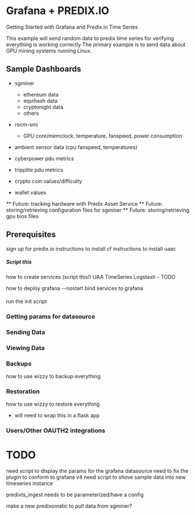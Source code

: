 # Grafana + PREDIX.IO

Getting Started with Grafana and Predix.io Time Series

This example will send random data to predix time series for verifying everything is working correctly
The primary example is to send data about GPU mining systems running Linux.

## Sample Dashboards

* sgminer
  * ethereum data
  * equihash data
  * cryptonight data
  * others

* rocm-smi
  * GPU core/memclock, temperature, fanspeed, power consumption

* ambient sensor data (cpu fanspeed, temperatures)

* cyberpower pdu metrics
* tripplite pdu metrics

* crypto coin values/difficulty
* wallet values

** Future: tracking hardware with Predix Asset Service
** Future: storing/retrieving configuration files for sgminer
** Future: storing/retrieving gpu bios files

## Prerequisites

sign up for predix.io
instructions to install cf
instructions to install uaac

##### Script this
how to create services (script this!)
   UAA
   TimeSeries
   Logstash - TODO

how to deploy grafana --nostart
bind services to grafana

####
run the init script

### Getting params for datasource

### Sending Data

### Viewing Data

### Backups
how to use wizzy to backup everything

### Restoration
how to use wizzy to restore everything
  - will need to wrap this in a flask app

### Users/Other OAUTH2 integrations

# TODO
need script to display the params for the grafana datasource
need to fix the plugin to conform to grafana v4
need script to shove sample data into new timeseries instance

predixts_ingest needs to be parameterized/have a config

make a new predixomatic to pull data from sgminer?

